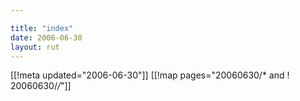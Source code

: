 ```yaml
---

title: "index"
date: 2006-06-30
layout: rut
---
```


[[!meta updated="2006-06-30"]]
[[!map pages="20060630/* and ! 20060630/*/*"]]
